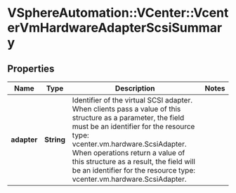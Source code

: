 # VSphereAutomation::VCenter::VcenterVmHardwareAdapterScsiSummary

## Properties
Name | Type | Description | Notes
------------ | ------------- | ------------- | -------------
**adapter** | **String** | Identifier of the virtual SCSI adapter. When clients pass a value of this structure as a parameter, the field must be an identifier for the resource type: vcenter.vm.hardware.ScsiAdapter. When operations return a value of this structure as a result, the field will be an identifier for the resource type: vcenter.vm.hardware.ScsiAdapter. | 


